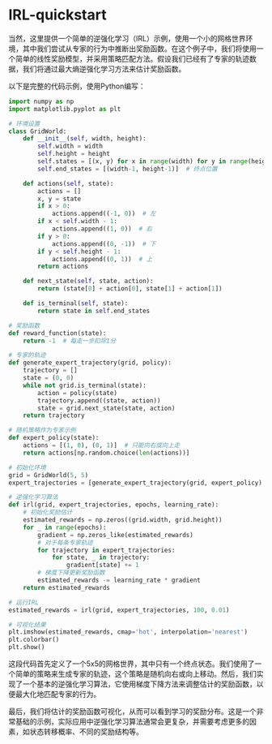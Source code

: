 # IRL-quickstart

当然，这里提供一个简单的逆强化学习（IRL）示例，使用一个小的网格世界环境，其中我们尝试从专家的行为中推断出奖励函数。在这个例子中，我们将使用一个简单的线性奖励模型，并采用策略匹配方法。假设我们已经有了专家的轨迹数据，我们将通过最大熵逆强化学习方法来估计奖励函数。

以下是完整的代码示例，使用Python编写：

```python
import numpy as np
import matplotlib.pyplot as plt

# 环境设置
class GridWorld:
    def __init__(self, width, height):
        self.width = width
        self.height = height
        self.states = [(x, y) for x in range(width) for y in range(height)]
        self.end_states = [(width-1, height-1)]  # 终点位置

    def actions(self, state):
        actions = []
        x, y = state
        if x > 0:
            actions.append((-1, 0))  # 左
        if x < self.width - 1:
            actions.append((1, 0))  # 右
        if y > 0:
            actions.append((0, -1))  # 下
        if y < self.height - 1:
            actions.append((0, 1))  # 上
        return actions

    def next_state(self, state, action):
        return (state[0] + action[0], state[1] + action[1])

    def is_terminal(self, state):
        return state in self.end_states

# 奖励函数
def reward_function(state):
    return -1  # 每走一步扣除1分

# 专家的轨迹
def generate_expert_trajectory(grid, policy):
    trajectory = []
    state = (0, 0)
    while not grid.is_terminal(state):
        action = policy(state)
        trajectory.append((state, action))
        state = grid.next_state(state, action)
    return trajectory

# 随机策略作为专家示例
def expert_policy(state):
    actions = [(1, 0), (0, 1)]  # 只能向右或向上走
    return actions[np.random.choice(len(actions))]

# 初始化环境
grid = GridWorld(5, 5)
expert_trajectories = [generate_expert_trajectory(grid, expert_policy) for _ in range(10)]

# 逆强化学习算法
def irl(grid, expert_trajectories, epochs, learning_rate):
    # 初始化奖励估计
    estimated_rewards = np.zeros((grid.width, grid.height))
    for _ in range(epochs):
        gradient = np.zeros_like(estimated_rewards)
        # 对于每条专家轨迹
        for trajectory in expert_trajectories:
            for state, _ in trajectory:
                gradient[state] += 1
        # 梯度下降更新奖励函数
        estimated_rewards -= learning_rate * gradient
    return estimated_rewards

# 运行IRL
estimated_rewards = irl(grid, expert_trajectories, 100, 0.01)

# 可视化结果
plt.imshow(estimated_rewards, cmap='hot', interpolation='nearest')
plt.colorbar()
plt.show()
```

这段代码首先定义了一个5x5的网格世界，其中只有一个终点状态。我们使用了一个简单的策略来生成专家的轨迹，这个策略是随机向右或向上移动。然后，我们实现了一个基本的逆强化学习算法，它使用梯度下降方法来调整估计的奖励函数，以便最大化地匹配专家的行为。

最后，我们将估计的奖励函数可视化，从而可以看到学习的奖励分布。这是一个非常基础的示例，实际应用中逆强化学习算法通常会更复杂，并需要考虑更多的因素，如状态转移概率、不同的奖励结构等。
